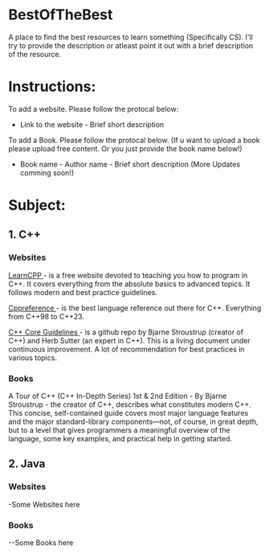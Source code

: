 # BestOfTheBest
A place to find the best resources to learn something (Specifically CS). I'll try to provide the description or atleast point it out with a brief description of the resource. 

<h1>Instructions:</h1>
To add a website. Please follow the protocal below:

- Link to the website - Brief short description 

To add a Book. Please follow the protocal below. (If u want to upload a book please upload free content. Or you just provide the book name below!)
- Book name - Author name - Brief short description
(More Updates comming soon!)

<h1>Subject:</h1>
<h2>1. C++ </h2>
<h3> Websites </h3>
<a href = "https://www.learncpp.com/" > LearnCPP </a> -  is a free website devoted to teaching you how to program in C++.  It covers everything from the absolute basics to            advanced topics. It follows modern and best practice guidelines.

<a href = "https://en.cppreference.com/" > Cppreference </a> - is the best language reference out there for C++. Everything from C++98 to C++23.

<a href = "https://github.com/isocpp/CppCoreGuidelines/blob/master/CppCoreGuidelines.md#es20-always-initialize-an-object" > C++ Core Guidelines </a> - is a github repo by Bjarne Stroustrup (creator of C++) and Herb Sutter (an expert in C++). This is a living document under continuous improvement. A lot of recommendation for best practices in various topics.

<h3> Books </h3>
A Tour of C++ (C++ In-Depth Series) 1st & 2nd Edition - By Bjarne Stroustrup - the creator of C++, describes what constitutes modern C++. This concise, self-contained guide covers most major language features and the major standard-library components—not, of course, in great depth, but to a level that gives programmers a meaningful overview of the language, some key examples, and practical help in getting started.

<h2>2. Java </h2>
<h3> Websites </h3>
-Some Websites here 

<h3> Books </h3>
--Some Books here 
